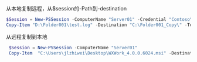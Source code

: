 从本地复制远程，从$session的-Path到-destination


```powershell
$Session = New-PSSession -ComputerName "Server01" -Credential "Contoso\User01"
Copy-Item "D:\Folder001\test.log" -Destination "C:\Folder001_Copy\" -ToSession $Session
```

从远程复制到本地

```powershell
 $Session = New-PSSession -ComputerName "Server01"
 Copy-Item  "C:\Users\jlzhiwei\Desktop\WXWork_4.0.0.6024.msi" -Destination .\Desktop\ -FromSession $Session
```

